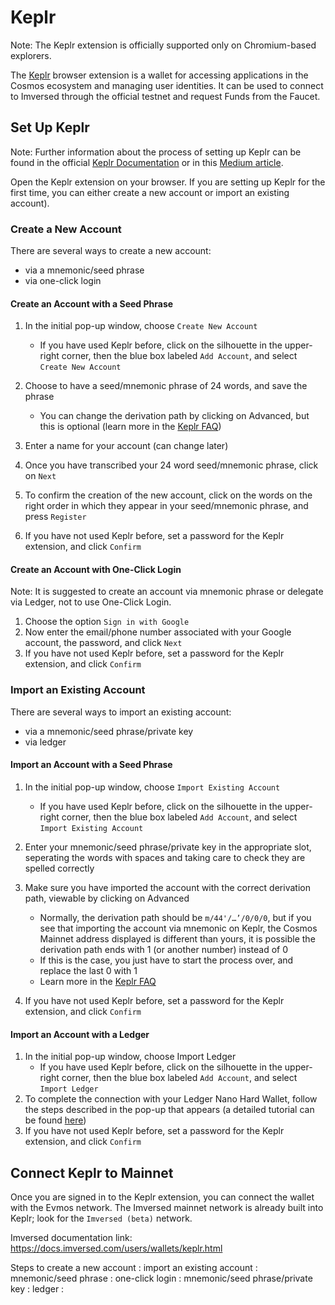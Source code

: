 # Keplr

Note: The Keplr extension is officially supported only on Chromium-based explorers.

The [Keplr](https://www.keplr.app/) browser extension is a wallet for accessing applications in the Cosmos ecosystem and managing user identities. It can be used to connect to Imversed through the official testnet and request Funds from the Faucet.

## Set Up Keplr
Note: Further information about the process of setting up Keplr can be found in the official [Keplr Documentation](https://keplr.crunch.help/getting-started) or in this [Medium article](https://medium.com/chainapsis/how-to-use-keplr-wallet-40afc80907f6).

Open the Keplr extension on your browser. If you are setting up Keplr for the first time, you can either create a new account or import an existing account).

### Create a New Account
There are several ways to create a new account:

* via a mnemonic/seed phrase
* via one-click login

#### Create an Account with a Seed Phrase

1. In the initial pop-up window, choose `Create New Account`
   * If you have used Keplr before, click on the silhouette in the upper-right corner, then the blue box labeled `Add Account`, and select `Create New Account`

2. Choose to have a seed/mnemonic phrase of 24 words, and save the phrase
   * You can change the derivation path by clicking on Advanced, but this is optional (learn more in the [Keplr FAQ](https://faq.keplr.app/))

3. Enter a name for your account (can change later)
4. Once you have transcribed your 24 word seed/mnemonic phrase, click on `Next`
5. To confirm the creation of the new account, click on the words on the right order in which they appear in your seed/mnemonic phrase, and press `Register`
6. If you have not used Keplr before, set a password for the Keplr extension, and click `Confirm`
   
#### Create an Account with One-Click Login
Note: It is suggested to create an account via mnemonic phrase or delegate via Ledger, not to use One-Click Login.

1. Choose the option `Sign in with Google`
2. Now enter the email/phone number associated with your Google account, the password, and click `Next`
3. If you have not used Keplr before, set a password for the Keplr extension, and click `Confirm`

### Import an Existing Account
There are several ways to import an existing account:

* via a mnemonic/seed phrase/private key
* via ledger

#### Import an Account with a Seed Phrase
1. In the initial pop-up window, choose `Import Existing Account`
   * If you have used Keplr before, click on the silhouette in the upper-right corner, then the blue box labeled `Add Account`, and select `Import Existing Account`
2. Enter your mnemonic/seed phrase/private key in the appropriate slot, seperating the words with spaces and taking care to check they are spelled correctly

3. Make sure you have imported the account with the correct derivation path, viewable by clicking on Advanced
   * Normally, the derivation path should be `m/44'/…’/0/0/0`, but if you see that importing the account via mnemonic on Keplr, the Cosmos Mainnet address displayed is different than yours, it is possible the derivation path ends with 1 (or another number) instead of 0
   * If this is the case, you just have to start the process over, and replace the last 0 with 1
   * Learn more in the [Keplr FAQ](https://faq.keplr.app/)
4. If you have not used Keplr before, set a password for the Keplr extension, and click `Confirm`
   
#### Import an Account with a Ledger
1. In the initial pop-up window, choose Import Ledger
   * If you have used Keplr before, click on the silhouette in the upper-right corner, then the blue box labeled `Add Account`, and select `Import Ledger`
2. To complete the connection with your Ledger Nano Hard Wallet, follow the steps described in the pop-up that appears (a detailed tutorial can be found [here](https://medium.com/chainapsis/how-to-use-ledger-nano-hardware-wallet-with-keplr-9ea7f07826c2))
3. If you have not used Keplr before, set a password for the Keplr extension, and click `Confirm`
   
## Connect Keplr to Mainnet

Once you are signed in to the Keplr extension, you can connect the wallet with the Evmos network. The Imversed mainnet network is already built into Keplr; look for the `Imversed (beta)` network.

Imversed documentation link: https://docs.imversed.com/users/wallets/keplr.html

Steps to create a new account :
import an existing account :
mnemonic/seed phrase :
one-click login :
mnemonic/seed phrase/private key :
ledger : 
